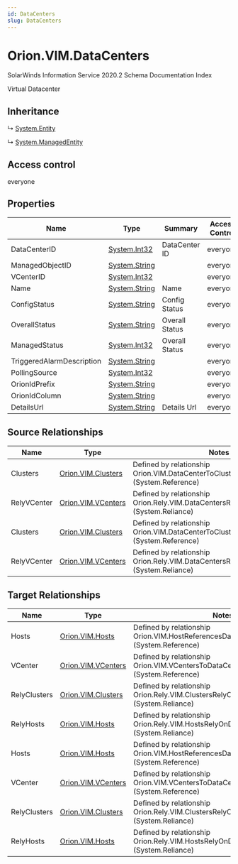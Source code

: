 ```yaml
---
id: DataCenters
slug: DataCenters
---
```


# Orion.VIM.DataCenters

SolarWinds Information Service 2020.2 Schema Documentation Index

Virtual Datacenter

## Inheritance

↳ [System.Entity](./../System/Entity)

↳ [System.ManagedEntity](./../System/ManagedEntity)

## Access control

everyone

## Properties

| Name | Type | Summary | Access Control |
| ------ | ------ | ------ | ------ |
| DataCenterID | [System.Int32](https://docs.microsoft.com/en-us/dotnet/api/system.int32) | DataCenter ID | everyone |
| ManagedObjectID | [System.String](https://docs.microsoft.com/en-us/dotnet/api/system.string) |  | everyone |
| VCenterID | [System.Int32](https://docs.microsoft.com/en-us/dotnet/api/system.int32) |  | everyone |
| Name | [System.String](https://docs.microsoft.com/en-us/dotnet/api/system.string) | Name | everyone |
| ConfigStatus | [System.String](https://docs.microsoft.com/en-us/dotnet/api/system.string) | Config Status | everyone |
| OverallStatus | [System.String](https://docs.microsoft.com/en-us/dotnet/api/system.string) | Overall Status | everyone |
| ManagedStatus | [System.Int32](https://docs.microsoft.com/en-us/dotnet/api/system.int32) | Overall Status | everyone |
| TriggeredAlarmDescription | [System.String](https://docs.microsoft.com/en-us/dotnet/api/system.string) |  | everyone |
| PollingSource | [System.Int32](https://docs.microsoft.com/en-us/dotnet/api/system.int32) |  | everyone |
| OrionIdPrefix | [System.String](https://docs.microsoft.com/en-us/dotnet/api/system.string) |  | everyone |
| OrionIdColumn | [System.String](https://docs.microsoft.com/en-us/dotnet/api/system.string) |  | everyone |
| DetailsUrl | [System.String](https://docs.microsoft.com/en-us/dotnet/api/system.string) | Details Url | everyone |

## Source Relationships

| Name | Type | Notes |
| ------ | ------ | ------ |
| Clusters | [Orion.VIM.Clusters](./../Orion.VIM/Clusters) | Defined by relationship Orion.VIM.DataCenterToClustersMappingReference (System.Reference) |
| RelyVCenter | [Orion.VIM.VCenters](./../Orion.VIM/VCenters) | Defined by relationship Orion.Rely.VIM.DataCentersRelyOnVCenter (System.Reliance) |
| Clusters | [Orion.VIM.Clusters](./../Orion.VIM/Clusters) | Defined by relationship Orion.VIM.DataCenterToClustersMappingReference (System.Reference) |
| RelyVCenter | [Orion.VIM.VCenters](./../Orion.VIM/VCenters) | Defined by relationship Orion.Rely.VIM.DataCentersRelyOnVCenter (System.Reliance) |

## Target Relationships

| Name | Type | Notes |
| ------ | ------ | ------ |
| Hosts | [Orion.VIM.Hosts](./../Orion.VIM/Hosts) | Defined by relationship Orion.VIM.HostReferencesDataCenter (System.Reference) |
| VCenter | [Orion.VIM.VCenters](./../Orion.VIM/VCenters) | Defined by relationship Orion.VIM.VCentersToDataCentersMappingReference (System.Reference) |
| RelyClusters | [Orion.VIM.Clusters](./../Orion.VIM/Clusters) | Defined by relationship Orion.Rely.VIM.ClustersRelyOnDataCenter (System.Reliance) |
| RelyHosts | [Orion.VIM.Hosts](./../Orion.VIM/Hosts) | Defined by relationship Orion.Rely.VIM.HostsRelyOnDataCenter (System.Reliance) |
| Hosts | [Orion.VIM.Hosts](./../Orion.VIM/Hosts) | Defined by relationship Orion.VIM.HostReferencesDataCenter (System.Reference) |
| VCenter | [Orion.VIM.VCenters](./../Orion.VIM/VCenters) | Defined by relationship Orion.VIM.VCentersToDataCentersMappingReference (System.Reference) |
| RelyClusters | [Orion.VIM.Clusters](./../Orion.VIM/Clusters) | Defined by relationship Orion.Rely.VIM.ClustersRelyOnDataCenter (System.Reliance) |
| RelyHosts | [Orion.VIM.Hosts](./../Orion.VIM/Hosts) | Defined by relationship Orion.Rely.VIM.HostsRelyOnDataCenter (System.Reliance) |

